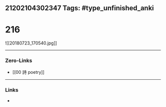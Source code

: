 21202104302347
Tags: #type_unfinished_anki 
---
# 216

![[20180723_170540.jpg]]

---
### Zero-Links
- [[00 詩 poetry]]
---
### Links
-